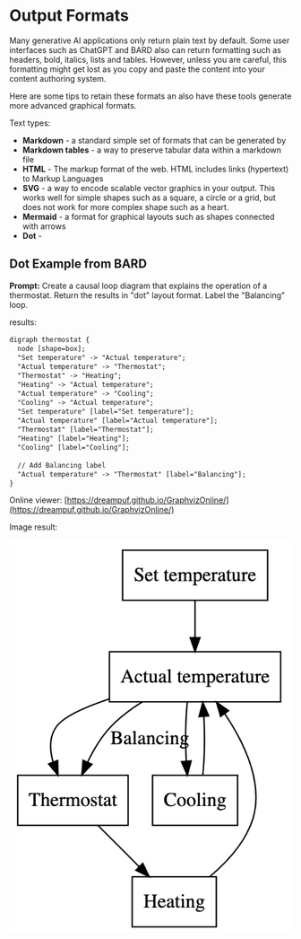# Output Formats

Many generative AI applications only return plain text by default.  Some user interfaces
such as ChatGPT and BARD also can return formatting such as headers, bold, italics, lists
and tables. However, unless you are careful, this formatting might get lost
as you copy and paste the content into your content authoring system.

Here are some tips to retain these formats an also have these tools generate more
advanced graphical formats.

Text types:

* **Markdown** - a standard simple set of formats that can be generated by 
* **Markdown tables** - a way to preserve tabular data within a markdown file
* **HTML** - The markup format of the web.  HTML includes links (hypertext) to Markup Languages
* **SVG** - a way to encode scalable vector graphics in your output.  This works well for simple shapes such as a square, a circle or a grid, but does not work for more complex shape such as a heart.
* **Mermaid** - a format for graphical layouts such as shapes connected with arrows
* **Dot** - 

## Dot Example from BARD

**Prompt:** Create a causal loop diagram that explains the operation of a thermostat.  Return the results in "dot" layout format.  Label the "Balancing" loop.

results:

```
digraph thermostat {
  node [shape=box];
  "Set temperature" -> "Actual temperature";
  "Actual temperature" -> "Thermostat";
  "Thermostat" -> "Heating";
  "Heating" -> "Actual temperature";
  "Actual temperature" -> "Cooling";
  "Cooling" -> "Actual temperature";
  "Set temperature" [label="Set temperature"];
  "Actual temperature" [label="Actual temperature"];
  "Thermostat" [label="Thermostat"];
  "Heating" [label="Heating"];
  "Cooling" [label="Cooling"];
  
  // Add Balancing label
  "Actual temperature" -> "Thermostat" [label="Balancing"];
}
```

Online viewer: [https://dreampuf.github.io/GraphvizOnline/](https://dreampuf.github.io/GraphvizOnline/)

Image result:

![](./img/thermostat-dot-digraph.png)
